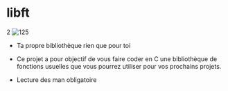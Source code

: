 # libft
2
![125](https://user-images.githubusercontent.com/124174795/223960112-776b067a-34ea-4b3c-b6e7-5ee2a9aa52e0.png)

* Ta propre bibliothèque rien que pour toi
* Ce projet a pour objectif de vous faire coder en C une bibliothèque de fonctions usuelles
que vous pourrez utiliser pour vos prochains projets.

* Lecture des man obligatoire
